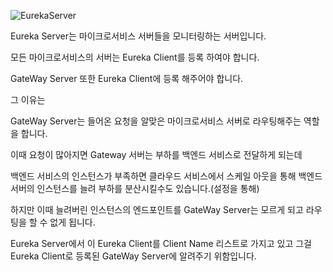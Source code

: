 ![EurekaServer](https://github.com/user-attachments/assets/ac75783c-e525-49e7-8806-b214b2139f32)

Eureka Server는 마이크로서비스 서버들을 모니터링하는 서버입니다.

모든 마이크로서비스의 서버는 Eureka Client를 등록 하여야 합니다.

GateWay Server 또한 Eureka Client에 등록 해주어야 합니다.

그 이유는

GateWay Server는 들어온 요청을 알맞은 마이크로서비스 서버로 라우팅해주는 역할을 합니다.

이때 요청이 많아지면 Gateway 서버는 부하를 백엔드 서비스로 전달하게 되는데

백엔드 서비스의 인스턴스가 부족하면 클라우드 서비스에서 스케일 아웃을 통해 백엔드 서버의 인스턴스를 늘려 부하를 분산시킬수도 있습니다.(설정을 통해)

하지만 이때 늘려버린 인스턴스의 엔드포인트를 GateWay Server는 모르게 되고 라우팅을 할 수 없게 됩니다.

Eureka Server에서 이 Eureka Client를 Client Name 리스트로 가지고 있고 그걸 Eureka Client로 등록된 GateWay Server에 알려주기 위함입니다.
